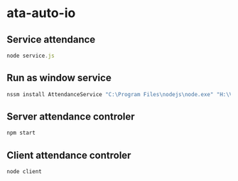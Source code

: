 # ata-auto-io

## Service attendance

```js
node service.js
```

## Run as window service

```js
nssm install AttendanceService "C:\Program Files\nodejs\node.exe" "H:\VSCode\ata-auto-io\service.js"
```

## Server attendance controler

```js
npm start
```

## Client attendance controler

```js
node client
```
